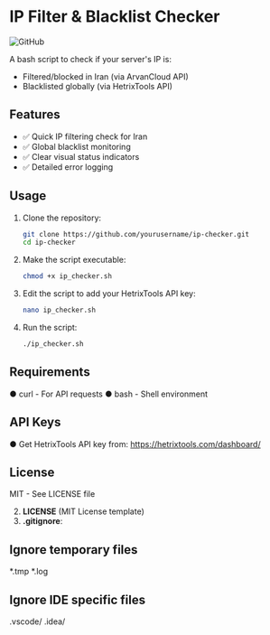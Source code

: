 # IP Filter & Blacklist Checker

![GitHub](https://img.shields.io/badge/license-MIT-blue)

A bash script to check if your server's IP is:
- Filtered/blocked in Iran (via ArvanCloud API)
- Blacklisted globally (via HetrixTools API)

## Features
- ✅ Quick IP filtering check for Iran
- ✅ Global blacklist monitoring
- ✅ Clear visual status indicators
- ✅ Detailed error logging

## Usage
1. Clone the repository:
   ```bash
   git clone https://github.com/yourusername/ip-checker.git
   cd ip-checker

2. Make the script executable:
   ```bash
   chmod +x ip_checker.sh

3. Edit the script to add your HetrixTools API key:
   ```bash
   nano ip_checker.sh

4. Run the script:
   ```bash
   ./ip_checker.sh

## Requirements
● curl - For API requests
● bash - Shell environment

## API Keys
● Get HetrixTools API key from: https://hetrixtools.com/dashboard/

## License
MIT - See LICENSE file

2. **LICENSE** (MIT License template)
3. **.gitignore**:

## Ignore temporary files
*.tmp
*.log

## Ignore IDE specific files
.vscode/
.idea/
